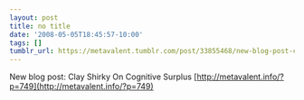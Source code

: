 ```yaml
---
layout: post
title: no title
date: '2008-05-05T18:45:57-10:00'
tags: []
tumblr_url: https://metavalent.tumblr.com/post/33855468/new-blog-post-clay-shirky-on-cognitive-surplus
---
```

New blog post: Clay Shirky On Cognitive Surplus [http://metavalent.info/?p=749](http://metavalent.info/?p=749)

